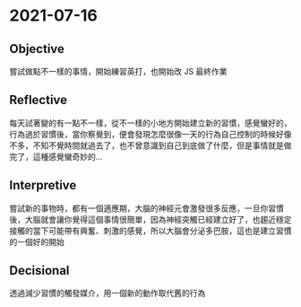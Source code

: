 # 2021-07-16

## Objective

嘗試做點不一樣的事情，開始練習英打，也開始改 JS 最終作業

## Reflective

每天試著變的有一點不一樣，從不一樣的小地方開始建立新的習慣，感覺蠻好的，行為過於習慣後，當你察覺到，便會發現怎麼很像一天的行為自己控制的時候好像不多，不知不覺時間就過去了，也不曾意識到自己到底做了什麼，但是事情就是做完了，這種感覺蠻奇妙的...

## Interpretive

嘗試新的事物時，都有一個適應期，大腦的神經元會激發很多反應，一旦你習慣後，大腦就會讓你覺得這個事情很簡單，因為神經突觸已經建立好了，也趨近穩定  
接觸的當下可能帶有興奮、刺激的感覺，所以大腦會分泌多巴胺，這也是建立習慣的一個好的開始  

## Decisional

透過減少習慣的觸發媒介，用一個新的動作取代舊的行為

